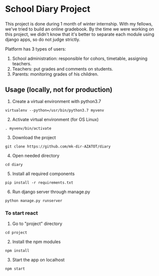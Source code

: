 # School Diary Project
###
This project is done during 1 month of winter internship. With my fellows, we've tried to build an online gradebook. By the time we were working on this project, we didn't know that it's better to separate each module using django apps, so do not judge strictly.

Platform has 3 types of users:
  1. School administration: responsible for cohors, timetable, assigning teachers.
  2. Teachers: put grades and comments on students.
  3. Parents: monitoring grades of his children.
###
## Usage (locally, not for production)
1. Create a virtual environment with python3.7
```
virtualenv --python=/usr/bin/python3.7 myvenv
```
2. Activate virtual environment (for OS Linux)
```
. myvenv/bin/activate
```
3. Download the project
```
git clone https://github.com/mk-dir-AZATOT/diary 
```
4. Open needed directory
```
cd diary
```

5. Install all required components
```
pip install -r requirements.txt
```
6. Run django server through manage.py
```
python manage.py runserver
```
### To start react

1. Go to "project" directory
```
cd project
```
2. Install the npm modules
```
npm install
```
3. Start the app on localhost
```
npm start
```


